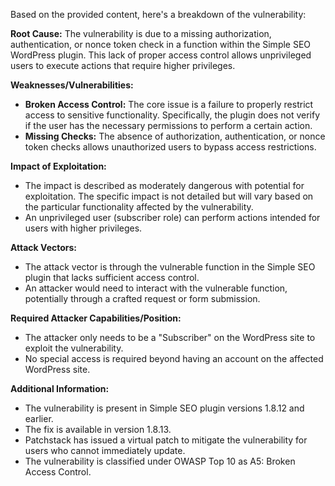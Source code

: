 Based on the provided content, here's a breakdown of the vulnerability:

**Root Cause:** The vulnerability is due to a missing authorization, authentication, or nonce token check in a function within the Simple SEO WordPress plugin. This lack of proper access control allows unprivileged users to execute actions that require higher privileges.

**Weaknesses/Vulnerabilities:**
*   **Broken Access Control:** The core issue is a failure to properly restrict access to sensitive functionality. Specifically, the plugin does not verify if the user has the necessary permissions to perform a certain action.
*   **Missing Checks:** The absence of authorization, authentication, or nonce token checks allows unauthorized users to bypass access restrictions.

**Impact of Exploitation:**
*   The impact is described as moderately dangerous with potential for exploitation. The specific impact is not detailed but will vary based on the particular functionality affected by the vulnerability.
*   An unprivileged user (subscriber role) can perform actions intended for users with higher privileges.

**Attack Vectors:**
*   The attack vector is through the vulnerable function in the Simple SEO plugin that lacks sufficient access control.
*   An attacker would need to interact with the vulnerable function, potentially through a crafted request or form submission.

**Required Attacker Capabilities/Position:**
*   The attacker only needs to be a "Subscriber" on the WordPress site to exploit the vulnerability.
*   No special access is required beyond having an account on the affected WordPress site.

**Additional Information:**
*   The vulnerability is present in Simple SEO plugin versions 1.8.12 and earlier.
*   The fix is available in version 1.8.13.
*   Patchstack has issued a virtual patch to mitigate the vulnerability for users who cannot immediately update.
*   The vulnerability is classified under OWASP Top 10 as A5: Broken Access Control.